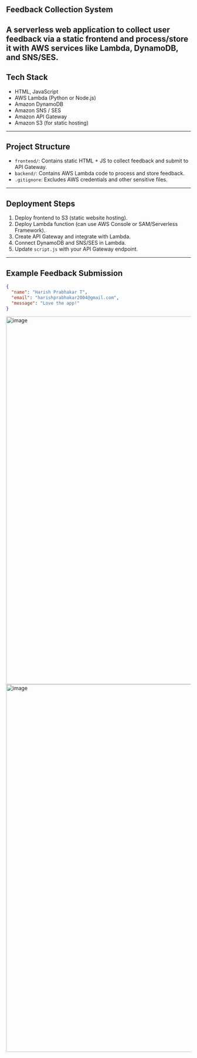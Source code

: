 Feedback Collection System 
---
A serverless web application to collect user feedback via a static frontend and process/store it with AWS services like Lambda, DynamoDB, and SNS/SES.
---
Tech Stack
---
- HTML, JavaScript
- AWS Lambda (Python or Node.js)
- Amazon DynamoDB
- Amazon SNS / SES
- Amazon API Gateway
- Amazon S3 (for static hosting)
---
Project Structure
---
- `frontend/`: Contains static HTML + JS to collect feedback and submit to API Gateway.
- `backend/`: Contains AWS Lambda code to process and store feedback.
- `.gitignore`: Excludes AWS credentials and other sensitive files.
---
Deployment Steps
---
1. Deploy frontend to S3 (static website hosting).
2. Deploy Lambda function (can use AWS Console or SAM/Serverless Framework).
3. Create API Gateway and integrate with Lambda.
4. Connect DynamoDB and SNS/SES in Lambda.
5. Update `script.js` with your API Gateway endpoint.
---
Example Feedback Submission
---
```json
{
  "name": "Harish Prabhakar T",
  "email": "harishprabhakar2004@gmail.com",
  "message": "Love the app!"
}
```
<img width="750" height="1000" alt="image" src="https://github.com/user-attachments/assets/78c5baa1-a56d-4598-8ab2-4dd469b295c7" />

<img width="750" height="1000" alt="image" src="https://github.com/user-attachments/assets/738037eb-8d55-4673-b4e6-2209cba52ecf" />
